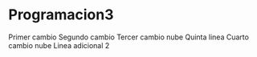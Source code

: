 # Programacion3
Primer cambio
Segundo cambio
Tercer cambio nube
Quinta linea
Cuarto cambio nube
Linea adicional 2

